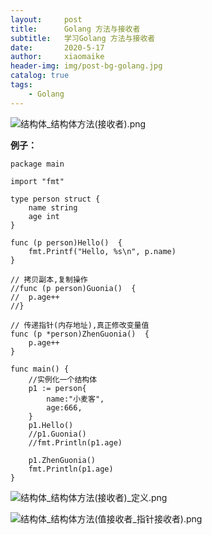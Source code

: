 ```yaml
---
layout:     post
title:      Golang 方法与接收者
subtitle:   学习Golang 方法与接收者
date:       2020-5-17
author:     xiaomaike
header-img: img/post-bg-golang.jpg
catalog: true
tags:
    - Golang
---
```


![结构体_结构体方法(接收者).png](https://upload-images.jianshu.io/upload_images/22460223-532be95d51065751.png?imageMogr2/auto-orient/strip%7CimageView2/2/w/1240)

**例子：**
```
package main

import "fmt"

type person struct {
	name string
	age int
}

func (p person)Hello()  {
	fmt.Printf("Hello, %s\n", p.name)
}

// 拷贝副本,复制操作
//func (p person)Guonia()  {
//	p.age++
//}

// 传递指针(内存地址),真正修改变量值
func (p *person)ZhenGuonia()  {
	p.age++
}

func main() {
	//实例化一个结构体
	p1 := person{
		name:"小麦客",
		age:666,
	}
	p1.Hello()
	//p1.Guonia()
	//fmt.Println(p1.age)

	p1.ZhenGuonia()
	fmt.Println(p1.age)
}

```
![结构体_结构体方法(接收者)_定义.png](https://upload-images.jianshu.io/upload_images/22460223-6c12d70e41215a42.png?imageMogr2/auto-orient/strip%7CimageView2/2/w/1240)

![结构体_结构体方法(值接收者_指针接收者).png](https://upload-images.jianshu.io/upload_images/22460223-8f711764bd2eb656.png?imageMogr2/auto-orient/strip%7CimageView2/2/w/1240)
